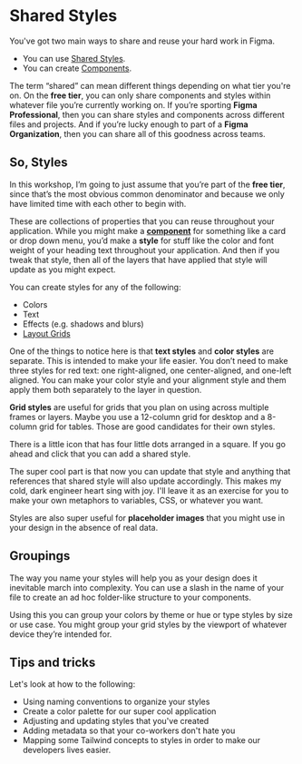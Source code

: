 # Shared Styles

You've got two main ways to share and reuse your hard work in Figma.

* You can use [Shared Styles](Shared%20Styles.md).
* You can create [Components](Components.md). 

The term “shared” can mean different things depending on what tier you're on. On the **free tier**, you can only share components and styles within whatever file you’re currently working on. If you’re sporting **Figma Professional**, then you can share styles and components across different files and projects. And if you’re lucky enough to part of a **Figma Organization**, then you can share all of this goodness across teams.

## So, Styles

In this workshop, I’m going to just assume that you’re part of the **free tier**, since that’s the most obvious common denominator and because we only have limited time with each other to begin with.

These are collections of properties that you can reuse throughout your application. While you might make a **[component](Components.md)** for something like a card or drop down menu, you’d make a **style** for stuff like the color and font weight of your heading text throughout your application. And then if you tweak that style, then all of the layers that have applied that style will update as you might expect.

You can create styles for any of the following:

* Colors
* Text
* Effects (e.g. shadows and blurs)
* [Layout Grids](Layout%20Grids.md)

One of the things to notice here is that **text styles** and **color styles** are separate. This is intended to make your life easier. You don’t need to make three styles for red text: one right-aligned, one center-aligned, and one-left aligned. You can make your color style and your alignment style and them apply them both separately to the layer in question.

**Grid styles** are useful for grids that you plan on using across multiple frames or layers. Maybe you use a 12-column grid for desktop and a 8-column grid for tables. Those are good candidates for their own styles.

There is a little icon that has four little dots arranged in a square. If you go ahead and click that you can add a shared style.

The super cool part is that now you can update that style and anything that references that shared style will also update accordingly. This makes my cold, dark engineer heart sing with joy. I'll leave it as an exercise for you to make your own metaphors to variables, CSS, or whatever you want.

Styles are also super useful for **placeholder images** that you might use in your design in the absence of real data.

## Groupings

The way you name your styles will help you as your design does it inevitable march into complexity. You can use a slash in the name of your file to create an ad hoc folder-like structure to your components.

Using this you can group your colors by theme or hue or type styles by size or use case. You might group your grid styles by the viewport of whatever device they’re intended for.

## Tips and tricks

Let's look at how to the following:

* Using naming conventions to organize your styles
* Create a color palette for our super cool application
* Adjusting and updating styles that you've created
* Adding metadata so that your co-workers don't hate you
* Mapping some Tailwind concepts to styles in order to make our developers lives easier.
